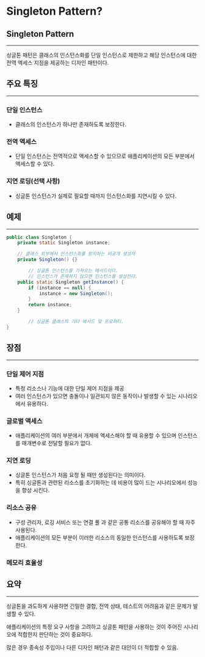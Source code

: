 # Singleton Pattern?

## Singleton Pattern

***

싱글톤 패턴은 클래스의 인스턴스화를 단일 인스턴스로 제한하고 해당 인스턴스에 대한 전역 액세스 지점을 제공하는 디자인 패턴이다.

## 주요 특징

***

### 단일 인스턴스

* 클래스의 인스턴스가 하나만 존재하도록 보장한다.

### 전역 액세스

* 단일 인스턴스는 전역적으로 액세스할 수 있으므로 애플리케이션의 모든 부분에서 액세스할 수 있다.

### 지연 로딩(선택 사항)

* 싱글톤 인스턴스가 실제로 필요할 때까지 인스턴스화를 지연시킬 수 있다.

## 예제

***

```java
public class Singleton {
    private static Singleton instance;

    // 클래스 외부에서 인스턴스화를 방지하는 비공개 생성자
    private Singleton() {}

		// 싱글톤 인스턴스를 가져오는 메서드이다.
		// 인스턴스가 존재하지 않으면 인스턴스를 생성한다.
    public static Singleton getInstance() {
        if (instance == null) {
            instance = new Singleton();
        }
        return instance;
    }

		// 싱글톤 클래스의 기타 메서드 및 프로퍼티.
}
```

## 장점

***

### 단일 제어 지점

* 특정 리소스나 기능에 대한 단일 제어 지점을 제공
* 여러 인스턴스가 있으면 충돌이나 일관되지 않은 동작이나 발생할 수 있는 시나리오에서 유용하다.

### 글로벌 액세스

* 애플리케이션의 여러 부분에서 개체에 액세스해야 할 때 유용할 수 있으며 인스턴스를 매개변수로 전달할 필요가 없다.

### 지연 로딩

* 싱글톤 인스턴스가 처음 요청 될 때만 생성된다는 의미이다.
* 특히 싱글톤과 관련된 리소스를 초기화하는 데 비용이 많이 드는 시나리오에서 성능을 향상 시킨다.

### 리소스 공유

* 구성 관리자, 로깅 서비스 또는 연결 풀 과 같은 공통 리소스를 공유해야 할 때 자주 사용된다.
* 애플리케이션의 모든 부분이 이러한 리소스의 동일한 인스턴스를 사용하도록 보장한다.

### 메모리 효율성

## 요약

***

싱글톤을 과도하게 사용하면 긴밀한 결합, 전역 상태, 테스트의 어려움과 같은 문제가 발생할 수 있다.

애플리케이션의 특정 요구 사항을 고려하고 싱글톤 패턴을 사용하는 것이 주어진 시나리오에 적합한지 판단하는 것이 중요하다.

많은 경우 종속성 주입이나 다른 디자인 패턴과 같은 대안이 더 적합할 수 있음.
